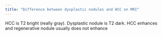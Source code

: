 ```yaml
---
title: "Difference between dysplastic nodules and HCC on MRI"
---
```

HCC is T2 bright (really gray). Dysplastic nodule is T2 dark. HCC enhances and regenerative nodule usually does not enhance

